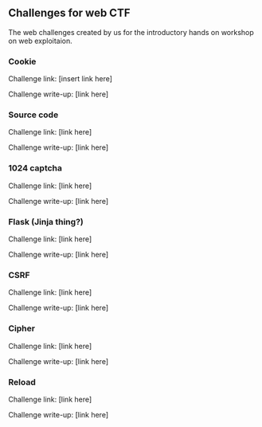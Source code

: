 ## Challenges for web CTF

The web challenges created by us for the introductory hands on workshop on web exploitaion.

### Cookie

Challenge link: [insert link here]

Challenge write-up: [link here]

### Source code

Challenge link: [link here]

Challenge write-up: [link here]


### 1024 captcha

Challenge link: [link here]

Challenge write-up: [link here]

### Flask (Jinja thing?)

Challenge link: [link here]

Challenge write-up: [link here]

### CSRF

Challenge link: [link here]

Challenge write-up: [link here]

### Cipher

Challenge link: [link here]

Challenge write-up: [link here]

### Reload

Challenge link: [link here]

Challenge write-up: [link here]
